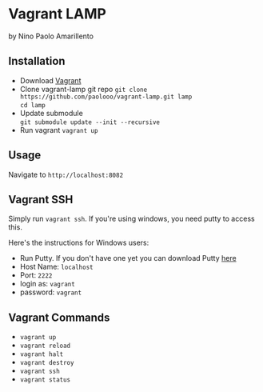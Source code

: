 Vagrant LAMP
============
by Nino Paolo Amarillento


Installation
------------
- Download [Vagrant](http://downloads.vagrantup.com/)
- Clone vagrant-lamp git repo 
  `git clone https://github.com/paolooo/vagrant-lamp.git lamp`  
  `cd lamp`
- Update submodule  
   `git submodule update --init --recursive`
- Run vagrant 
   `vagrant up`


Usage
-----
Navigate to `http://localhost:8082`


Vagrant SSH 
-----------
Simply run `vagrant ssh`. If you're using windows, you need putty to access this.

Here's the instructions for Windows users:

* Run Putty. If you don't have one yet you can download Putty [here](http://www.chiark.greenend.org.uk/~sgtatham/putty/download.html)
* Host Name: `localhost`
* Port: `2222`
* login as: `vagrant`
* password: `vagrant`


Vagrant Commands
----------------
* `vagrant up`
* `vagrant reload`
* `vagrant halt`
* `vagrant destroy`
* `vagrant ssh`
* `vagrant status`



